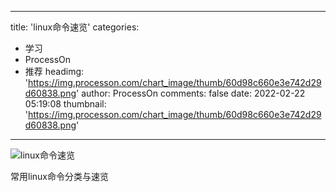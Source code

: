 
---
title: 'linux命令速览'
categories: 
 - 学习
 - ProcessOn
 - 推荐
headimg: 'https://img.processon.com/chart_image/thumb/60d98c660e3e742d29d60838.png'
author: ProcessOn
comments: false
date: 2022-02-22 05:19:08
thumbnail: 'https://img.processon.com/chart_image/thumb/60d98c660e3e742d29d60838.png'
---

<div>   
<img class="thumb" alt="linux命令速览" src="https://img.processon.com/chart_image/thumb/60d98c660e3e742d29d60838.png" referrerpolicy="no-referrer">
<p>常用linux命令分类与速览</p>  
</div>
            